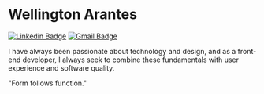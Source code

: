 # Wellington Arantes 

[![Linkedin Badge](https://img.shields.io/badge/-Wellington%20Arantes-6633cc?style=flat-square&logo=Linkedin&logoColor=white&link=https://www.linkedin.com/in/w-arantes/)](https://www.linkedin.com/in/w-arantes/) 
[![Gmail Badge](https://img.shields.io/badge/-w.aranteslfc@gmail.com-6633cc?style=flat-square&logo=Gmail&logoColor=white&link=mailto:w.aranteslfc@gmail.com)](mailto:w.aranteslfc@gmail.com)

I have always been passionate about technology and design, and as a front-end developer, I always seek to combine these fundamentals with user experience and software quality.

"Form follows function."
